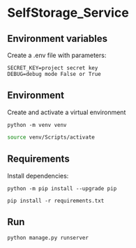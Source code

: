 # SelfStorage_Service

## Environment variables
  Create a .env file with parameters:
   ```
   SECRET_KEY=project secret key
   DEBUG=debug mode False or True
   ```

## Environment      
  Сreate and activate a virtual environment
   ```
   python -m venv venv
   ```
   ```bash
   source venv/Scripts/activate
   ```

## Requirements
  Install dependencies:
   ```
   python -m pip install --upgrade pip
   ```
   ```
   pip install -r requirements.txt
   ```

## Run
   ```
   python manage.py runserver
   ```   